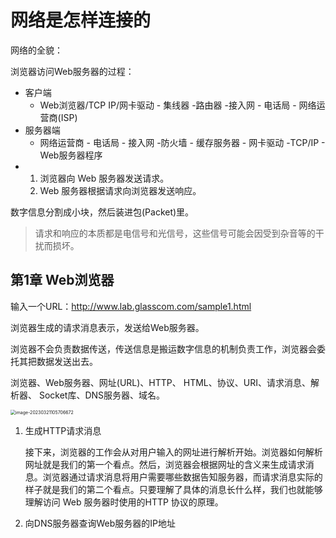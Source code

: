 # 网络是怎样连接的

网络的全貌：

浏览器访问Web服务器的过程：

+ 客户端
  + Web浏览器/TCP IP/网卡驱动 - 集线器 -路由器 -接入网 - 电话局 - 网络运营商(ISP)  
+ 服务器端
  + 网络运营商 - 电话局 - 接入网 -防火墙 - 缓存服务器 - 网卡驱动 -TCP/IP - Web服务器程序
+ 1. 浏览器向 Web 服务器发送请求。
  2. Web 服务器根据请求向浏览器发送响应。

数字信息分割成小块，然后装进包(Packet)里。

>  请求和响应的本质都是电信号和光信号，这些信号可能会因受到杂音等的干扰而损坏。

## 第1章 Web浏览器

输入一个URL：http://www.lab.glasscom.com/sample1.html

浏览器生成的请求消息表示，发送给Web服务器。

浏览器不会负责数据传送，传送信息是搬运数字信息的机制负责工作，浏览器会委托其把数据发送出去。

浏览器、Web服务器、网址(URL)、HTTP、 HTML、协议、URI、请求消息、解析器、 Socket库、DNS服务器、域名。

<img src="assets/image-20230321105706672.png" alt="image-20230321105706672" style="zoom:50%;" />

1. 生成HTTP请求消息

   接下来，浏览器的工作会从对用户输入的网址进行解析开始。浏览器如何解析网址就是我们的第一个看点。然后，浏览器会根据网址的含义来生成请求消息。浏览器通过请求消息将用户需要哪些数据告知服务器，而请求消息实际的样子就是我们的第二个看点。只要理解了具体的消息长什么样，我们也就能够理解访问 Web 服务器时使用的HTTP 协议的原理。

2. 向DNS服务器查询Web服务器的IP地址







